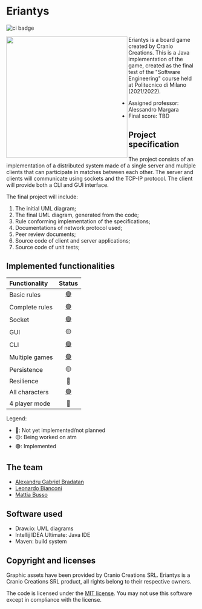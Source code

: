 # Eriantys

![ci badge](https://github.com/alexbradd/ingsw2022-AM36/actions/workflows/java-ci.yaml/badge.svg)

<img
  src="https://www.craniocreations.it/wp-content/uploads/2021/06/Eriantys_scatolaFrontombra-600x600.png"
  width="320px"
  height="320px"
  align="left" />

Eriantys is a board game created by Cranio Creations. This is a Java
implementation of the game, created as the final test of the "Software
Engineering" course held at Politecnico di Milano (2021/2022).

- Assigned professor: Alessandro Margara
- Final score: TBD

## Project specification

The project consists of an implementation of a distributed system made of a
single server and multiple clients that can participate in matches between each
other. The server and clients will communicate using sockets and the TCP-IP
protocol. The client will provide both a CLI and GUI interface.

The final project will include:

1. The initial UML diagram;
2. The final UML diagram, generated from the code;
3. Rule conforming implementation of the specifications;
4. Documentations of network protocol used;
5. Peer review documents;
6. Source code of client and server applications;
7. Source code of unit tests;

## Implemented functionalities

| Functionality    | Status                                                    |
|:-----------------|:---------------------------------------------------------:|
| Basic rules      | [🟢](https://github.com/alexbradd/ingsw2022-AM36/pull/32) |
| Complete rules   | [🟢](https://github.com/alexbradd/ingsw2022-AM36/pull/32) |
| Socket           | [🟢](https://github.com/alexbradd/ingsw2022-AM36/pull/45) |
| GUI              | 🟡                                                        |
| CLI              | [🟢](https://github.com/alexbradd/ingsw2022-AM36/pull/46) |
| Multiple games   | [🟢](https://github.com/alexbradd/ingsw2022-AM36/pull/45) |
| Persistence      | 🟡                                                        |
| Resilience       | 🔴                                                        |
| All characters   | [🟢](https://github.com/alexbradd/ingsw2022-AM36/pull/33) |
| 4 player mode    | 🔴                                                        |

Legend:

- 🔴: Not yet implemented/not planned
- 🟡: Being worked on atm
- 🟢: Implemented

## The team

- [Alexandru Gabriel Bradatan](https://github.com/alexbradd)
- [Leonardo Bianconi](https://github.com/leo-bianconi)
- [Mattia Busso](https://github.com/mattia-busso)

## Software used

- Draw.io: UML diagrams
- Intellij IDEA Ultimate: Java IDE
- Maven: build system

## Copyright and licenses

Graphic assets have been provided by Cranio Creations SRL. Eriantys is a
Cranio Creations SRL product, all rights belong to their respective owners.

The code is licensed under the [MIT license](https://github.com/alexbradd/ingsw2022-AM36/blob/main/LICENSE).
You may not use this software except in compliance with the license.
